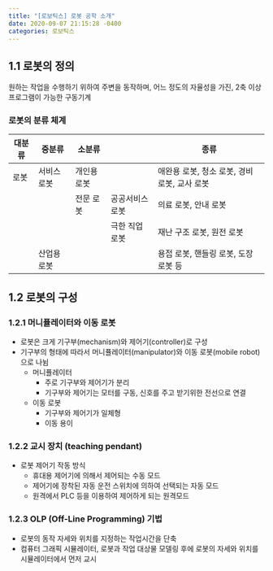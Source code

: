 ```yaml
---
title: "[로보틱스] 로봇 공학 소개"
date: 2020-09-07 21:15:28 -0400
categories: 로보틱스
---
```


## 1.1 로봇의 정의

원하는 작업을 수행하기 위하여 주변을 동작하며, 어느 정도의 자율성을 가진, 2축 이상 프로그램이 가능한 구동기계

### 로봇의 분류 체계


| 대분류 | 중분류 | 소분류  | | 종류 |
|-------|-------|------|----|--------------|
| 로봇 | 서비스로봇 |  개인용로봇| |애완용 로봇, 청소 로봇, 경비 로봇, 교사 로봇 |
| | | 전문 로봇 | 공공서비스 로봇 | 의료 로봇, 안내 로봇 |
| | |  |극한 직업 로봇 | 재난 구조 로봇, 원전 로봇 |
| | 산업용 로봇 | | |용접 로봇, 핸들링 로봇, 도장 로봇 등|

## 1.2 로봇의 구성

### 1.2.1 머니퓰레이터와 이동 로봇

- 로봇은 크게 기구부(mechanism)와 제어기(controller)로 구성
- 기구부의 형태에 따라서 머니퓰레이터(manipulator)와 이동 로봇(mobile robot) 으로 나뉨
    - 머니퓰레이터
        - 주로 기구부와 제어기가 분리
        - 기구부와 제어기는 모터를 구동, 신호를 주고 받기위한 전선으로 연결
    - 이동 로봇
        - 기구부와 제어기가 일체형
        - 이동 용이

### 1.2.2 교시 장치 (teaching pendant)

- 로봇 제어기 작동 방식
    - 휴대용 제어기에 의해서 제어되는 수동 모드
    - 제어기에 장착된 자동 운전 스위치에 의하여 선택되는 자동 모드
    - 원격에서 PLC 등을 이용하여 제어하게 되는 원격모드

### 1.2.3 OLP (Off-Line Programming) 기법

- 로봇의 동작 자세와 위치를 지정하는 작업시간을 단축
- 컴퓨터 그래픽 시뮬레이터, 로봇과 작업 대상물 모델링 후에 로봇의 자세와 위치를 시뮬레이터에서 먼저 교시






